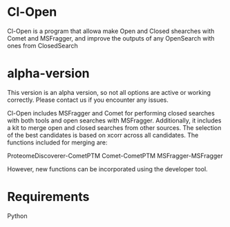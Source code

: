 # Cl-Open
Cl-Open is a program that allowa make Open and Closed shearches with Comet and MSFragger, and improve the outputs of any OpenSearch with ones from ClosedSearch

# alpha-version

This version is an alpha version, so not all options are active or working correctly. Please contact us if you encounter any issues.

Cl-Open includes MSFragger and Comet for performing closed searches with both tools and open searches with MSFragger. Additionally, it includes a kit to merge open and closed searches from other sources.
The selection of the best candidates is based on xcorr across all candidates. The functions included for merging are:

ProteomeDiscoverer-CometPTM
Comet-CometPTM
MSFragger-MSFragger

However, new functions can be incorporated using the developer tool.

# Requirements 
Python
